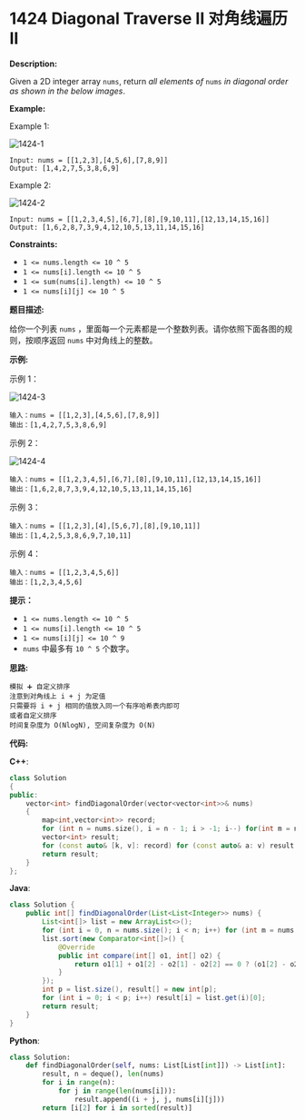 # 1424 Diagonal Traverse II 对角线遍历II

__Description:__

Given a 2D integer array `nums`, return _all elements of_ `nums` _in diagonal order as shown in the below images_.

__Example:__

Example 1:

![1424-1](https://assets.leetcode.com/uploads/2020/04/08/sample_1_1784.png)

```text
Input: nums = [[1,2,3],[4,5,6],[7,8,9]]
Output: [1,4,2,7,5,3,8,6,9]
```

Example 2:

![1424-2](https://assets.leetcode.com/uploads/2020/04/08/sample_2_1784.png)

```text
Input: nums = [[1,2,3,4,5],[6,7],[8],[9,10,11],[12,13,14,15,16]]
Output: [1,6,2,8,7,3,9,4,12,10,5,13,11,14,15,16]
```

__Constraints:__

- `1 <= nums.length <= 10 ^ 5`
- `1 <= nums[i].length <= 10 ^ 5`
- `1 <= sum(nums[i].length) <= 10 ^ 5`
- `1 <= nums[i][j] <= 10 ^ 5`

__题目描述:__

给你一个列表 `nums` ，里面每一个元素都是一个整数列表。请你依照下面各图的规则，按顺序返回 `nums` 中对角线上的整数。

__示例:__

示例 1：

![1424-3](https://assets.leetcode-cn.com/aliyun-lc-upload/uploads/2020/04/23/sample_1_1784.png)

```text
输入：nums = [[1,2,3],[4,5,6],[7,8,9]]
输出：[1,4,2,7,5,3,8,6,9]
```

示例 2：

![1424-4](https://assets.leetcode-cn.com/aliyun-lc-upload/uploads/2020/04/23/sample_2_1784.png)

```text
输入：nums = [[1,2,3,4,5],[6,7],[8],[9,10,11],[12,13,14,15,16]]
输出：[1,6,2,8,7,3,9,4,12,10,5,13,11,14,15,16]
```

示例 3：

```text
输入：nums = [[1,2,3],[4],[5,6,7],[8],[9,10,11]]
输出：[1,4,2,5,3,8,6,9,7,10,11]
```

示例 4：

```text
输入：nums = [[1,2,3,4,5,6]]
输出：[1,2,3,4,5,6]
```

__提示：__

- `1 <= nums.length <= 10 ^ 5`
- `1 <= nums[i].length <= 10 ^ 5`
- `1 <= nums[i][j] <= 10 ^ 9`
- `nums` 中最多有 `10 ^ 5` 个数字。

__思路:__

```text
模拟 ➕ 自定义排序
注意到对角线上 i + j 为定值
只需要将 i + j 相同的值放入同一个有序哈希表内即可
或者自定义排序
时间复杂度为 O(NlogN), 空间复杂度为 O(N)
```

__代码:__

__C++__:

```C++
class Solution 
{
public:
    vector<int> findDiagonalOrder(vector<vector<int>>& nums) 
    {
        map<int,vector<int>> record;
        for (int n = nums.size(), i = n - 1; i > -1; i--) for(int m = nums[i].size(), j = 0; j < m; j++) record[i + j].emplace_back(nums[i][j]);
        vector<int> result;
        for (const auto& [k, v]: record) for (const auto& a: v) result.emplace_back(a);
        return result;
    }
};
```

__Java__:

```Java
class Solution {
    public int[] findDiagonalOrder(List<List<Integer>> nums) {
        List<int[]> list = new ArrayList<>();
        for (int i = 0, n = nums.size(); i < n; i++) for (int m = nums.get(i).size(), j = 0; j < m; j++) list.add(new int[]{nums.get(i).get(j), i, j});
        list.sort(new Comparator<int[]>() {
            @Override
            public int compare(int[] o1, int[] o2) {
                return o1[1] + o1[2] - o2[1] - o2[2] == 0 ? (o1[2] - o2[2]) : o1[1] + o1[2] - o2[1] - o2[2];
            }
        });
        int p = list.size(), result[] = new int[p];
        for (int i = 0; i < p; i++) result[i] = list.get(i)[0];
        return result;
    }
}
```

__Python__:

```Python
class Solution:
    def findDiagonalOrder(self, nums: List[List[int]]) -> List[int]:
        result, n = deque(), len(nums)
        for i in range(n):
            for j in range(len(nums[i])):
                result.append((i + j, j, nums[i][j]))
        return [i[2] for i in sorted(result)]
```
